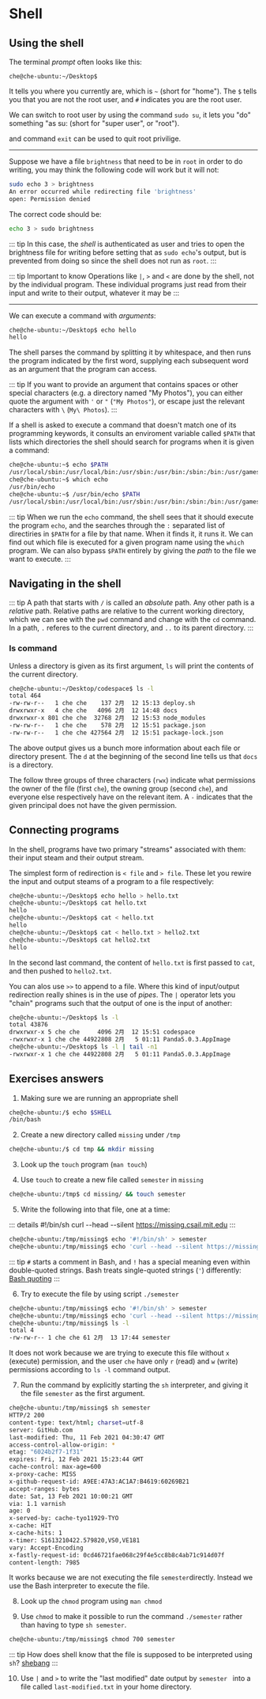 # Shell

## Using the shell
The terminal *prompt*  often looks like this:

`che@che-ubuntu:~/Desktop$ `

It tells you where you currently are, which is `~` (short for "home"). The `$` tells you that you are not the root user, and `#` indicates you are the root user.

We can switch to root user by using the command `sudo su`, it lets you "do" something "as su: (short for "super user", or "root").

and command `exit` can be used to quit root privilige.

---
Suppose we have a file `brightness` that need to be in `root` in order to do writing, you may think the following code will work but it will not:

``` bash
sudo echo 3 > brightness
An error occurred while redirecting file 'brightness'
open: Permission denied
```

The correct code should be:
```bash
echo 3 > sudo brightness
```

::: tip
In this case, the *shell* is authenticated as user and tries to open the brightness file for writing before setting that as `sudo echo`'s output, but is prevented from doing so since the shell does not run as `root`.
:::

::: tip Important to know
Operations like `|`, `>` and `<` are done by the shell, not by the individual program. These individual programs just read from their input and write to their output, whatever it may be
:::

---
We can execute a command with *arguments*:

``` bash
che@che-ubuntu:~/Desktop$ echo hello
hello
```

The shell parses the command by splitting it by whitespace, and then runs the program indicated by the first word, supplying each subsequent word as an argument that the program can access.

::: tip
If you want to provide an argument that contains spaces or other special characters (e.g. a directory named "My Photos"), you can either quote the argument with `'` or `"` (`"My Photos"`), or escape just the relevant characters with `\` (`My\ Photos`).
:::

If a shell is asked to execute a command that doesn't match one of its programming keywords, it consults an enviroment variable called `$PATH` that lists which directories the shell should search for programs when it is given a command:

``` bash
che@che-ubuntu:~$ echo $PATH
/usr/local/sbin:/usr/local/bin:/usr/sbin:/usr/bin:/sbin:/bin:/usr/games:/usr/local/games:/snap/bin
che@che-ubuntu:~$ which echo
/usr/bin/echo
che@che-ubuntu:~$ /usr/bin/echo $PATH
/usr/local/sbin:/usr/local/bin:/usr/sbin:/usr/bin:/sbin:/bin:/usr/games:/usr/local/games:/snap/bin
```

::: tip
When we run the `echo` command, the shell sees that it should execute the program `echo`, and the searches through the `:` separated list of directiries in `$PATH` for a file by that name. When it finds it, it runs it. We can find out which file is executed for a given program name using the `which` program. We can also bypass `$PATH` entirely by giving the *path* to the file we want to execute.
:::

## Navigating in the shell
::: tip
A path that starts with `/` is called an *absolute* path. Any other path is a *relative* path. Relative paths are relative to the current working directory, which we can see with the `pwd` command and change with the `cd` command. In a path, `.` referes to the current directory, and `..` to its parent directory.
:::

### ls command
Unless a directory is given as its first argument, `ls` will print the contents of the current directory.

``` bash
che@che-ubuntu:~/Desktop/codespace$ ls -l
total 464
-rw-rw-r--   1 che che    137 2月  12 15:13 deploy.sh
drwxrwxr-x   4 che che   4096 2月  12 14:48 docs
drwxrwxr-x 801 che che  32768 2月  12 15:53 node_modules
-rw-rw-r--   1 che che    578 2月  12 15:51 package.json
-rw-rw-r--   1 che che 427564 2月  12 15:51 package-lock.json
```
The above output gives us a bunch more information about each file or directory present. The `d` at the beginning of the second line tells us that `docs` is a directory. 

The follow three groups of three characters (`rwx`) indicate what permissions the owner of the file (first `che`), the owning group (second `che`), and everyone else respectively have on the relevant item. A `-` indicates that the given principal does not have the given permission. 

## Connecting programs
In the shell, programs have two primary "streams" associated with them: their input steam and their output stream.

The simplest form of redirection is `< file` and `> file`. These let you rewire the input and output steams of a program to a file respectively:

``` bash
che@che-ubuntu:~/Desktop$ echo hello > hello.txt
che@che-ubuntu:~/Desktop$ cat hello.txt 
hello
che@che-ubuntu:~/Desktop$ cat < hello.txt 
hello
che@che-ubuntu:~/Desktop$ cat < hello.txt > hello2.txt
che@che-ubuntu:~/Desktop$ cat hello2.txt 
hello
```
In the second last command, the content of `hello.txt` is first passed to `cat`, and then pushed to `hello2.txt`.

You can alos use `>>` to append to a file. Where this kind of input/output redirection really shines is in the use of *pipes*. The `|` operator lets you "chain" programs such that the output of one is the input of another:

``` bash
che@che-ubuntu:~/Desktop$ ls -l
total 43876
drwxrwxr-x 5 che che     4096 2月  12 15:51 codespace
-rwxrwxr-x 1 che che 44922808 2月   5 01:11 Panda5.0.3.AppImage
che@che-ubuntu:~/Desktop$ ls -l | tail -n1
-rwxrwxr-x 1 che che 44922808 2月   5 01:11 Panda5.0.3.AppImage
```

## Exercises answers 
1. Making sure we are running an appropriate shell

``` bash
che@che-ubuntu:/$ echo $SHELL
/bin/bash
```

2. Create a new directory called `missing` under `/tmp`

``` bash
che@che-ubuntu:/$ cd tmp && mkdir missing
```

3. Look up the `touch` program (`man touch`)

4. Use `touch` to create a new file called `semester` in `missing`

``` bash
che@che-ubuntu:/tmp$ cd missing/ && touch semester
```

5. Write the following into that file, one at a time:

::: details
#!/bin/sh
curl --head --silent https://missing.csail.mit.edu
:::

``` bash
che@che-ubuntu:/tmp/missing$ echo '#!/bin/sh' > semester
che@che-ubuntu:/tmp/missing$ echo 'curl --head --silent https://missing.csail.mit.edu' >> semester
```

::: tip
`#` starts a comment in Bash, and `!` has a special meaning even within double-quoted strings. Bash treats single-quoted strings (`'`) differently: [Bash quoting](https://www.gnu.org/software/bash/manual/html_node/Quoting.html)
:::

6. Try to execute the file by using script `./semester`

``` bash
che@che-ubuntu:/tmp/missing$ echo '#!/bin/sh' > semester
che@che-ubuntu:/tmp/missing$ echo 'curl --head --silent https://missing.csail.mit.edu' >> semester
che@che-ubuntu:/tmp/missing$ ls -l
total 4
-rw-rw-r-- 1 che che 61 2月  13 17:44 semester

```
It does not work because we are trying to execute this file without `x` (execute) permission, and the user `che` have only `r` (read) and `w` (write) permissions according to `ls -l` command output.

7. Run the command by explicitly starting the `sh` interpreter, and giving it the file `semester` as the first argument.

``` bash
che@che-ubuntu:/tmp/missing$ sh semester
HTTP/2 200 
content-type: text/html; charset=utf-8
server: GitHub.com
last-modified: Thu, 11 Feb 2021 04:30:47 GMT
access-control-allow-origin: *
etag: "6024b2f7-1f31"
expires: Fri, 12 Feb 2021 15:23:44 GMT
cache-control: max-age=600
x-proxy-cache: MISS
x-github-request-id: A9EE:47A3:AC1A7:B4619:60269B21
accept-ranges: bytes
date: Sat, 13 Feb 2021 10:00:21 GMT
via: 1.1 varnish
age: 0
x-served-by: cache-tyo11929-TYO
x-cache: HIT
x-cache-hits: 1
x-timer: S1613210422.579820,VS0,VE181
vary: Accept-Encoding
x-fastly-request-id: 0cd46721fae068c29f4e5cc8b8c4ab71c914d07f
content-length: 7985
```

It works because we are not executing the file `semester`directly. Instead we use the Bash interpreter to execute the file.

8. Look up the `chmod` program using `man chmod`

9. Use `chmod` to make it possible to run the command `./semester` rather than having to type `sh semester`.

``` bash
che@che-ubuntu:/tmp/missing$ chmod 700 semester
```

::: tip
How does shell know that the file is supposed to be interpreted using `sh`? [shebang](en.m.wikipedia.org/wiki/Shebang_(Unix))
:::

10. Use `|` and `>` to write the "last modified" date output by `semester ` into a file called `last-modified.txt` in your home directory.

